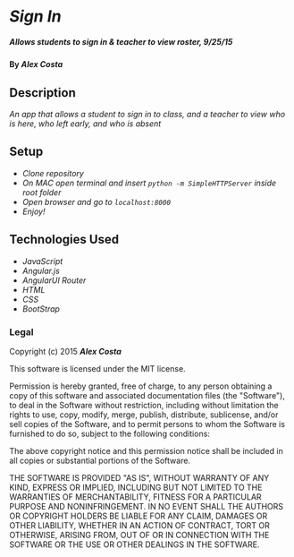 # _Sign In_

##### _Allows students to sign in & teacher to view roster, 9/25/15_

#### By _**Alex Costa**_

## Description

_An app that allows a student to sign in to class, and a teacher to view who is here, who left early, and who is absent_

## Setup

* _Clone repository_
* _On MAC open terminal and insert `python -m SimpleHTTPServer` inside root folder_
* _Open browser and go to `localhost:8000`_
* _Enjoy!_

## Technologies Used

* _JavaScript_
* _Angular.js_
* _AngularUI Router_
* _HTML_
* _CSS_
* _BootStrap_

### Legal

Copyright (c) 2015 **_Alex Costa_**

This software is licensed under the MIT license.

Permission is hereby granted, free of charge, to any person obtaining a copy
of this software and associated documentation files (the "Software"), to deal
in the Software without restriction, including without limitation the rights
to use, copy, modify, merge, publish, distribute, sublicense, and/or sell
copies of the Software, and to permit persons to whom the Software is
furnished to do so, subject to the following conditions:

The above copyright notice and this permission notice shall be included in
all copies or substantial portions of the Software.

THE SOFTWARE IS PROVIDED "AS IS", WITHOUT WARRANTY OF ANY KIND, EXPRESS OR
IMPLIED, INCLUDING BUT NOT LIMITED TO THE WARRANTIES OF MERCHANTABILITY,
FITNESS FOR A PARTICULAR PURPOSE AND NONINFRINGEMENT. IN NO EVENT SHALL THE
AUTHORS OR COPYRIGHT HOLDERS BE LIABLE FOR ANY CLAIM, DAMAGES OR OTHER
LIABILITY, WHETHER IN AN ACTION OF CONTRACT, TORT OR OTHERWISE, ARISING FROM,
OUT OF OR IN CONNECTION WITH THE SOFTWARE OR THE USE OR OTHER DEALINGS IN
THE SOFTWARE.
